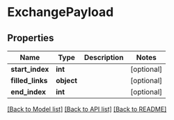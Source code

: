 # ExchangePayload

## Properties
Name | Type | Description | Notes
------------ | ------------- | ------------- | -------------
**start_index** | **int** |  | [optional] 
**filled_links** | **object** |  | [optional] 
**end_index** | **int** |  | [optional] 

[[Back to Model list]](../README.md#documentation-for-models) [[Back to API list]](../README.md#documentation-for-api-endpoints) [[Back to README]](../README.md)

